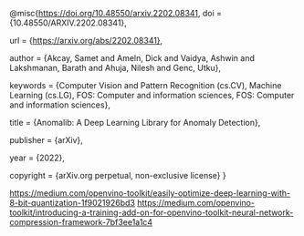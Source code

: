 @misc{https://doi.org/10.48550/arxiv.2202.08341,
  doi = {10.48550/ARXIV.2202.08341},
  
  url = {https://arxiv.org/abs/2202.08341},
  
  author = {Akcay, Samet and Ameln, Dick and Vaidya, Ashwin and Lakshmanan, Barath and Ahuja, Nilesh and Genc, Utku},
  
  keywords = {Computer Vision and Pattern Recognition (cs.CV), Machine Learning (cs.LG), FOS: Computer and information sciences, FOS: Computer and information sciences},
  
  title = {Anomalib: A Deep Learning Library for Anomaly Detection},
  
  publisher = {arXiv},
  
  year = {2022},
  
  copyright = {arXiv.org perpetual, non-exclusive license}
}

https://medium.com/openvino-toolkit/easily-optimize-deep-learning-with-8-bit-quantization-1f9021926bd3
https://medium.com/openvino-toolkit/introducing-a-training-add-on-for-openvino-toolkit-neural-network-compression-framework-7bf3ee1a1c4

